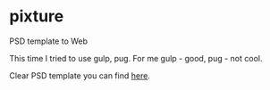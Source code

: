 # pixture
PSD template to Web

This time I tried to use gulp, pug.
For me gulp - good, pug - not cool. 

Clear PSD template you can find [here](http://blazrobar.com/tutorials-and-articles/10-free-psd-website-templates-to-get-any-design-project-started/).
